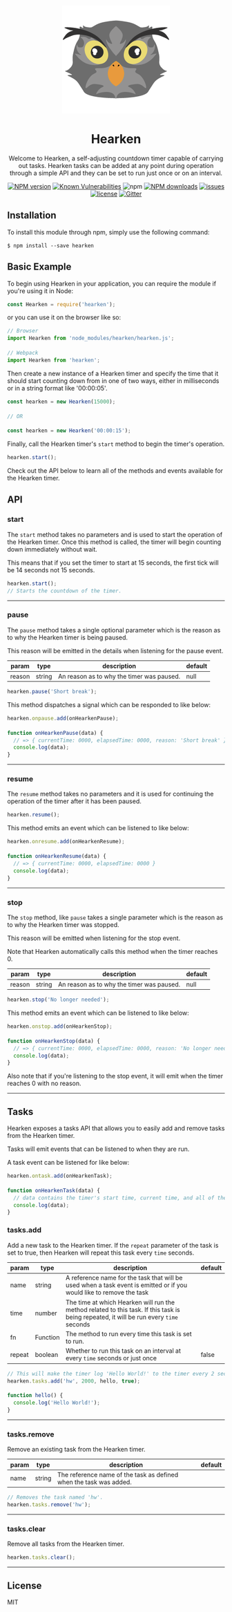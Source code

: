 <p align="center">
  <img width="250" height="250" src="https://github.com/robertcorponoi/graphics/blob/master/hearken/hearken-logo.png?raw=true">
</p>

<h1 align="center">Hearken</h1>

<p align="center">Welcome to Hearken, a self-adjusting countdown timer capable of carrying out tasks. Hearken tasks can be added at any point during operation through a simple API and they can be set to run just once or on an interval.<p>

<div align="center">

  [![NPM version](https://img.shields.io/npm/v/hearken.svg?style=flat)](https://www.npmjs.com/package/hearken)
  [![Known Vulnerabilities](https://snyk.io/test/github/robertcorponoi/hearken/badge.svg)](https://snyk.io/test/github/robertcorponoi/hearken)
  ![npm](https://img.shields.io/npm/dt/hearken)
  [![NPM downloads](https://img.shields.io/npm/dm/hearken.svg?style=flat)](https://www.npmjs.com/package/hearken)
  <a href="https://badge.fury.io/js/hearken"><img src="https://img.shields.io/github/issues/robertcorponoi/hearken.svg" alt="issues" height="18"></a>
  <a href="https://badge.fury.io/js/hearken"><img src="https://img.shields.io/github/license/robertcorponoi/hearken.svg" alt="license" height="18"></a>
  [![Gitter](https://badges.gitter.im/gitterHQ/gitter.svg)](https://gitter.im/robertcorponoi)

</div>

## **Installation**

To install this module through npm, simply use the following command:

```
$ npm install --save hearken
```

## **Basic Example**

To begin using Hearken in your application, you can require the module if you're using it in Node:

```js
const Hearken = require('hearken');
```

or you can use it on the browser like so:

```js
// Browser
import Hearken from 'node_modules/hearken/hearken.js';

// Webpack
import Hearken from 'hearken';
```

Then create a new instance of a Hearken timer and specify the time that it should start counting down from in one of two ways, either in milliseconds or in a string format like '00:00:05'.

```js
const hearken = new Hearken(15000);

// OR

const hearken = new Hearken('00:00:15');
```

Finally, call the Hearken timer's `start` method to begin the timer's operation.

```js
hearken.start();
```

Check out the API below to learn all of the methods and events available for the Hearken timer.

## **API**

### **start**

The `start` method takes no parameters and is used to start the operation of the Hearken timer. Once this method is called,
the timer will begin counting down immediately without wait.

This means that if you set the timer to start at 15 seconds, the first tick will be 14 seconds not 15 seconds.

```js
hearken.start();
// Starts the countdown of the timer.
```

---

### **pause**

The `pause` method takes a single optional parameter which is the reason as to why the Hearken timer is being paused.

This reason will be emitted in the details when listening for the pause event.

| param  | type   | description                               | default |
|--------|--------|-------------------------------------------|---------|
| reason | string | An reason as to why the timer was paused. | null    |

```js
hearken.pause('Short break');
```

This method dispatches a signal which can be responded to like below:

```js
hearken.onpause.add(onHearkenPause);

function onHearkenPause(data) {
  // => { currentTime: 0000, elapsedTime: 0000, reason: 'Short break' }
  console.log(data);
}
```

---

### **resume**

The `resume` method takes no parameters and it is used for continuing the operation of the timer after it has been paused.

```js
hearken.resume();
```

This method emits an event which can be listened to like below:

```js
hearken.onresume.add(onHearkenResume);

function onHearkenResume(data) {
  // => { currentTime: 0000, elapsedTime: 0000 }
  console.log(data);
}
```

---

### **stop**

The `stop` method, like `pause` takes a single parameter which is the reason as to why the Hearken timer was stopped.

This reason will be emitted when listening for the stop event.

Note that Hearken automatically calls this method when the timer reaches 0.

| param  | type   | description                               | default |
|--------|--------|-------------------------------------------|---------|
| reason | string | An reason as to why the timer was paused. | null    |

```js
hearken.stop('No longer needed');
```

This method emits an event which can be listened to like below:

```js
hearken.onstop.add(onHearkenStop);

function onHearkenStop(data) {
  // => { currentTime: 0000, elapsedTime: 0000, reason: 'No longer needed' }
  console.log(data);
}
```

Also note that if you're listening to the stop event, it will emit when the timer reaches 0 with no reason.

---

## **Tasks**

Hearken exposes a tasks API that allows you to easily add and remove tasks from the Hearken timer.

Tasks will emit events that can be listened to when they are run.

A task event can be listened for like below:

```js
hearken.ontask.add(onHearkenTask);

function onHearkenTask(data) {
  // data contains the timer's start time, current time, and all of the task information.
  console.log(data);
}
```

### **tasks.add**

Add a new task to the Hearken timer. If the `repeat` parameter of the task is set to true, then Hearken will repeat this task every `time` seconds.

| param  | type     | description                                                                                                                             | default |
|--------|----------|-----------------------------------------------------------------------------------------------------------------------------------------|---------|
| name   | string   | A reference name for the task that will be used when a task event is emitted or if you would like to remove the task                    |         |
| time   | number   | The time at which Hearken will run the method related to this task. If this task is being repeated, it will be run every `time` seconds |         |
| fn     | Function | The method to run every time this task is set to run.                                                                                   |         |
| repeat | boolean  | Whether to run this task on an interval at every `time` seconds or just once                                                            | false   |

```js
// This will make the timer log 'Hello World!' to the timer every 2 seconds because repeat is set to true.
hearken.tasks.add('hw', 2000, hello, true);

function hello() {
  console.log('Hello World!');
}
```

---

### **tasks.remove**

Remove an existing task from the Hearken timer.

| param | type   | description                                                        | default |
|-------|--------|--------------------------------------------------------------------|---------|
| name  | string | The reference name of the task as defined when the task was added. |         |

```js
// Removes the task named 'hw'.
hearken.tasks.remove('hw');
```

---

### **tasks.clear**

Remove all tasks from the Hearken timer.

```js
hearken.tasks.clear();
```

---

## **License**

MIT
